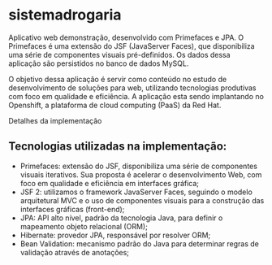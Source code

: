 # sistemadrogaria

Aplicativo web demonstração, desenvolvido com Primefaces e JPA. O Primefaces é uma extensão do JSF (JavaServer Faces), que disponibiliza uma série de componentes visuais pré-definidos.  Os dados dessa aplicação são persistidos no banco de dados MySQL.

O objetivo dessa aplicação é servir como conteúdo no estudo de desenvolvimento de soluções para web, utilizando tecnologias produtivas com foco em qualidade e eficiência. A aplicação esta sendo implantando no Openshift, a plataforma de cloud computing (PaaS) da Red Hat.

Detalhes da implementação

<h2>Tecnologias utilizadas na implementação:</h2>
<ul>
    <li>Primefaces: extensão do JSF, disponibiliza uma série de componentes visuais iterativos. Sua proposta é acelerar o desenvolvimento Web, com foco em qualidade e eficiência em interfaces gráfica;</li>
    <li>JSF 2: utilizamos o framework JavaServer Faces, seguindo o modelo arquitetural MVC e o uso de componentes visuais para a construção das interfaces gráficas (front-end);</li>
    <li>JPA: API alto nível, padrão da tecnologia Java, para definir o mapeamento objeto relacional (ORM);</li>
    <li>Hibernate: provedor JPA, responsável por resolver ORM;</li>
    
   <li> Bean Validation: mecanismo padrão do Java para determinar regras de validação através de anotações;</li>
</ul>
